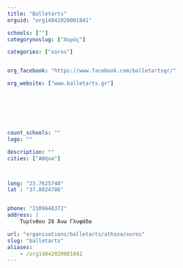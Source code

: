 ```yaml
---
title: "Balletarts"
orguid: "org14042020001841"

schools: [""]
categorynoslug: ["Χορός"]

categories: ["xoros"]


org_facebook: "https://www.facebook.com/balletartsgr/"

org_website: ["www.balletarts.gr"]







count_schools: ""
logo: ""

description: ""
cities: ["Αθήνα"]



long: "23.7625748"
lat : "37.8824786"


phone: "2109648372"
address: |
    Τυρίνθου 28 Άνω Γλυφάδα

url: "organisations/balletarts/athina/xoros"
slug: "balletarts"
aliases:
    - /org14042020001841
---
```



